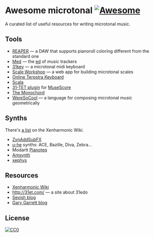 # Awesome microtonal [![Awesome](https://awesome.re/badge.svg)](https://awesome.re)

A curated list of useful resources for writing microtonal music.

## Tools

- [REAPER](https://www.reaper.fm/) — a DAW that supports pianoroll coloring different from the standard one
- [Med](https://github.com/suhr/med) — the [ed](https://en.wikipedia.org/wiki/Ed_(text_editor)) of music trackers
- [31key](https://github.com/suhr/31key) — a microtonal midi keyboard
- [Scale Workshop](http://sevish.com/scaleworkshop/) — a web app for building microtonal scales
- [Online Terpstra Keyboard](http://terpstrakeyboard.com/web-app/keys.htm)
- [Scala](http://www.huygens-fokker.org/scala/)
- [31-TET plugin](https://github.com/euwbah/musescore-31-tet-plugin) for [MuseScore](https://musescore.org/)
- [The Monochord](http://the-monochord.com/)
- [WereSoCool](https://www.weresocool.org/) — a language for composing microtonal music geometrically

## Synths

There's [a list](https://en.xen.wiki/w/List_of_Microtonal_Software_Plugins) on the Xenharmonic Wiki.

- [ZynAddSubFX](http://zynaddsubfx.sourceforge.net/)
- [u-he](http://www.u-he.com/cms/) synths: ACE, Bazille, Diva, Zebra...
- Modartt [Pianoteq](https://www.pianoteq.com/)
- [Amsynth](https://amsynth.github.io/)
- [xephys](https://github.com/suhr/xephys)

## Resources

- [Xenharmonic Wiki](https://en.xen.wiki/)
- http://31et.com/ — a site about 31edo
- [Sevish blog](http://sevish.com/blog/)
- [Gary Garrett blog](http://www.garygarrett.me/)

## License

[![CC0](http://mirrors.creativecommons.org/presskit/buttons/88x31/svg/cc-zero.svg)](https://creativecommons.org/publicdomain/zero/1.0/)
